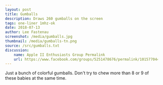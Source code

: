 ```yaml
---
layout: post
title: Gumballs
description: Draws 260 gumballs on the screen
tags: one-liner 1mhz-ok
date: 2018-07-13
author: Lee Fastenau
screenshot: /media/gumballs.jpg
thumbnail: /media/gumballs-tn.png
source: /src/gumballs.txt
discussion:
    name: Apple II Enthusiasts Group Permalink
    url: https://www.facebook.com/groups/5251478676/permalink/10157704431108677/
---
```


Just a bunch of colorful gumballs. Don't try to chew more than 8 or 9 of these babies at the same time.